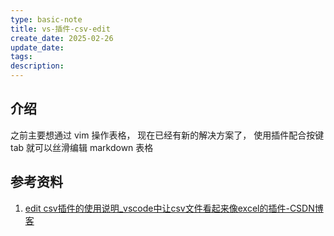 ```yaml
---
type: basic-note
title: vs-插件-csv-edit
create_date: 2025-02-26
update_date: 
tags:
description:
---
```


## 介绍

之前主要想通过 vim 操作表格，
现在已经有新的解决方案了，
使用插件配合按键 tab 就可以丝滑编辑 markdown 表格

## 参考资料

1. [edit csv插件的使用说明_vscode中让csv文件看起来像excel的插件-CSDN博客][]

[edit csv插件的使用说明_vscode中让csv文件看起来像excel的插件-CSDN博客]: https://blog.csdn.net/2301_80199493/article/details/145083959 "edit csv插件的使用说明_vscode中让csv文件看起来像excel的插件-CSDN博客"
